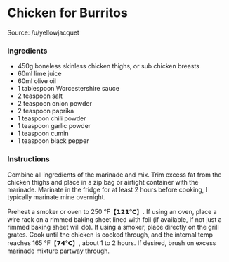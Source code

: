 # Chicken for Burritos
Source: /u/yellowjacquet

### Ingredients
- 450g boneless skinless chicken thighs, or sub chicken breasts
- 60ml lime juice
- 60ml olive oil
- 1 tablespoon Worcestershire sauce
- 2 teaspoon salt
- 2 teaspoon onion powder
- 2 teaspoon paprika
- 1 teaspoon chili powder
- 1 teaspoon garlic powder
- 1 teaspoon cumin
- 1 teaspoon black pepper

### Instructions

Combine all ingredients of the marinade and mix. Trim excess fat from the chicken thighs and place in a zip bag or airtight container with the marinade. Marinate in the fridge for at least 2 hours before cooking, I typically marinate mine overnight.

Preheat a smoker or oven to 250 °F​【𝟭𝟮𝟭°𝗖】. If using an oven, place a wire rack on a rimmed baking sheet lined with foil (if available, if not just a rimmed baking sheet will do). If using a smoker, place directly on the grill grates. Cook until the chicken is cooked through, and the internal temp reaches 165 °F​【𝟳𝟰°𝗖】, about 1 to 2 hours. If desired, brush on excess marinade mixture partway through.
